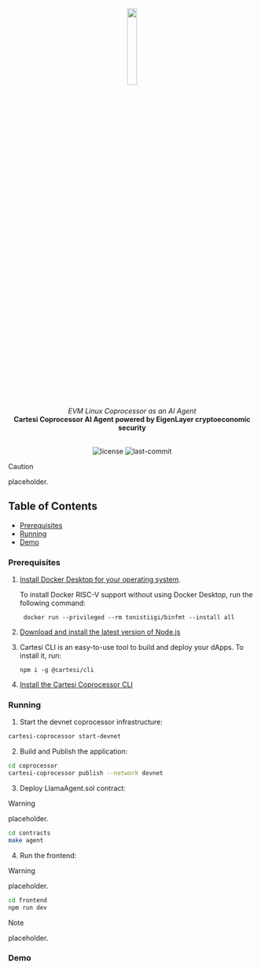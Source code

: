 <br>
<p align="center">
    <img src="https://github.com/Mugen-Builders/.github/assets/153661799/7ed08d4c-89f4-4bde-a635-0b332affbd5d" align="center" width="20%">
</p>
<br>
<div align="center">
    <i>EVM Linux Coprocessor as an AI Agent</i>
</div>
<div align="center">
<b>Cartesi Coprocessor AI Agent powered by EigenLayer cryptoeconomic security</b>
</div>
<br>
<p align="center">
	<img src="https://img.shields.io/github/license/henriquemarlon/coprocessor-llama-agent?style=default&logo=opensourceinitiative&logoColor=white&color=79F7FA" alt="license">
	<img src="https://img.shields.io/github/last-commit/henriquemarlon/coprocessor-llama-agent?style=default&logo=git&logoColor=white&color=868380" alt="last-commit">
</p>

> [!CAUTION]
> placeholder.

##  Table of Contents

- [Prerequisites](#prerequisites)
- [Running](#running)
- [Demo](#demo)

###  Prerequisites

1. [Install Docker Desktop for your operating system](https://www.docker.com/products/docker-desktop/).

    To install Docker RISC-V support without using Docker Desktop, run the following command:
    
   ```shell
    docker run --privileged --rm tonistiigi/binfmt --install all
   ```

2. [Download and install the latest version of Node.js](https://nodejs.org/en/download)

3. Cartesi CLI is an easy-to-use tool to build and deploy your dApps. To install it, run:

   ```shell
   npm i -g @cartesi/cli
   ```

4. [Install the Cartesi Coprocessor CLI](https://docs.mugen.builders/cartesi-co-processor-tutorial/installation)

###  Running

1. Start the devnet coprocessor infrastructure:

```bash
cartesi-coprocessor start-devnet
```

2. Build and Publish the application:

```sh
cd coprocessor
cartesi-coprocessor publish --network devnet
```

3. Deploy LlamaAgent.sol contract:

> [!WARNING]
> placeholder.
   
```sh
cd contracts
make agent
```

4. Run the frontend:

> [!WARNING]
> placeholder.

```sh
cd frontend
npm run dev
```

> [!NOTE]
> placeholder.

### Demo
